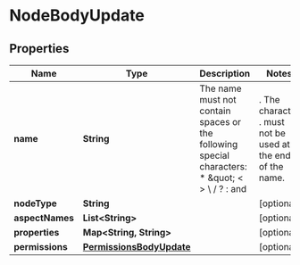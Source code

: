 
# NodeBodyUpdate

## Properties
Name | Type | Description | Notes
------------ | ------------- | ------------- | -------------
**name** | **String** | The name must not contain spaces or the following special characters: * \&quot; &lt; &gt; \\ / ? : and |. The character . must not be used at the end of the name.  |  [optional]
**nodeType** | **String** |  |  [optional]
**aspectNames** | **List&lt;String&gt;** |  |  [optional]
**properties** | **Map&lt;String, String&gt;** |  |  [optional]
**permissions** | [**PermissionsBodyUpdate**](PermissionsBodyUpdate.md) |  |  [optional]



